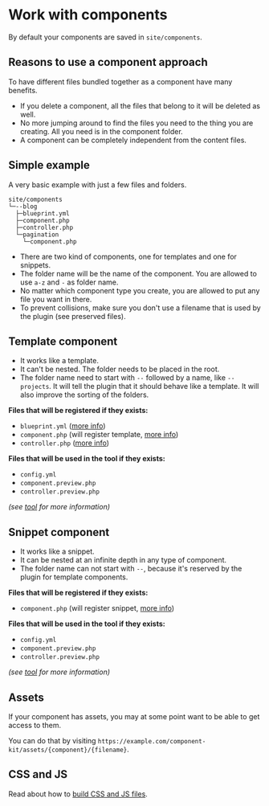 # Work with components

By default your components are saved in `site/components`.

## Reasons to use a component approach

To have different files bundled together as a component have many benefits.

- If you delete a component, all the files that belong to it will be deleted as well.
- No more jumping around to find the files you need to the thing you are creating. All you need is in the component folder.
- A component can be completely independent from the content files.

## Simple example

A very basic example with just a few files and folders.

```text
site/components
└─--blog
  ├─blueprint.yml
  ├─component.php
  ├─controller.php
  └─pagination
    └─component.php
```

- There are two kind of components, one for templates and one for snippets.
- The folder name will be the name of the component. You are allowed to use `a-z` and `-` as folder name.
- No matter which component type you create, you are allowed to put any file you want in there.
- To prevent collisions, make sure you don't use a filename that is used by the plugin (see preserved files).

## Template component

- It works like a template.
- It can't be nested. The folder needs to be placed in the root.
- The folder name need to start with `--` followed by a name, like `--projects`. It will tell the plugin that it should behave like a template. It will also improve the sorting of the folders.

**Files that will be registered if they exists:**

- `blueprint.yml` ([more info](https://getkirby.com/docs/panel/blueprints))
- `component.php` (will register template, [more info](https://getkirby.com/docs/templates/hello-world))
- `controller.php` ([more info](https://getkirby.com/docs/developer-guide/advanced/controllers))

**Files that will be used in the tool if they exists:**

- `config.yml`
- `component.preview.php`
- `controller.preview.php`

*(see [tool](docs/tool.md) for more information)*

## Snippet component

- It works like a snippet.
- It can be nested at an infinite depth in any type of component.
- The folder name can not start with `--`, because it's reserved by the plugin for template components.

**Files that will be registered if they exists:**

- `component.php` (will register snippet, [more info](https://getkirby.com/docs/templates/snippets))

**Files that will be used in the tool if they exists:**

- `config.yml`
- `component.preview.php`
- `controller.preview.php`

*(see [tool](docs/tool.md) for more information)*

## Assets

If your component has assets, you may at some point want to be able to get access to them.

You can do that by visiting `https://example.com/component-kit/assets/{component}/{filename}`.

## CSS and JS

Read about how to [build CSS and JS files](docs/css-and-js.md).